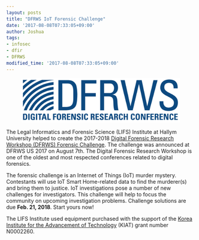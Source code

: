 ```yaml
---
layout: posts
title: "DFRWS IoT Forensic Challenge"
date: '2017-08-08T07:33:05+09:00'
author: Joshua
tags:
- infosec
- dfir
- DFRWS
modified_time: '2017-08-08T07:33:05+09:00'
---
```


<figure>
    <img src="/assets/images/posts/dfrws_conference_blue.jpg" />
</figure>

The Legal Informatics and Forensic Science (LIFS) Institute at Hallym University helped to create the 2017-2018 [Digital Forensic Research Workshop (DFRWS) Forensic Challenge](http://www.dfrws.org/dfrws-forensic-challenge). The challenge was announced at DFRWS US 2017 on August 7th. The Digital Forensic Research Workshop is one of the oldest and most respected conferences related to digital forensics.

The forensic challenge is an Internet of Things (IoT) murder mystery. Contestants will use IoT Smart Home-related data to find the murderer(s) and bring them to justice. IoT investigations pose a number of new challenges for investigators. This challenge will help to focus the community on upcoming investigation problems. Challenge solutions are due **Feb. 21, 2018**. Start yours now!

The LIFS Institute used equipment purchased with the support of the [Korea Institute for the Advancement of Technology](https://www.kiat.or.kr/) (KIAT) grant number N0002260.
